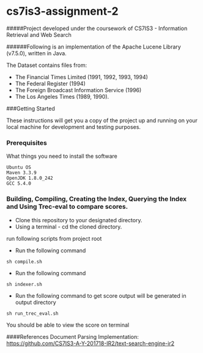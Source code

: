 # cs7is3-assignment-2

#####Project developed under the coursework of  CS7IS3 - Information Retrieval and Web Search


######Following is an implementation of the Apache Lucene Library (v7.5.0), written in Java.

The Dataset contains files from:

* The Financial Times Limited (1991, 1992, 1993, 1994)
* The Federal Register (1994)
* The Foreign Broadcast Information Service (1996)
* The Los Angeles Times (1989, 1990).

###Getting Started

These instructions will get you a copy of the project up and running on your local machine for development and testing purposes.

### Prerequisites

What things you need to install the software

```
Ubuntu OS
Maven 3.3.9
OpenJDK 1.8.0_242
GCC 5.4.0
```


### Building, Compiling, Creating the Index, Querying the Index and Using Trec-eval to compare scores.

* Clone this repository to your designated directory.
* Using a terminal - cd the cloned directory.

run following scripts from project root

* Run the following command
```
sh compile.sh
```
* Run the following command
```
sh indexer.sh
```
* Run the following command to get score output will be generated in output directory
```
sh run_trec_eval.sh

``` 

You should be able to view the score on terminal

####References
Document Parsing Implementation: https://github.com/CS7IS3-A-Y-201718-IR2/text-search-engine-ir2


